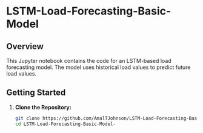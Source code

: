 # LSTM-Load-Forecasting-Basic-Model

## Overview

This Jupyter notebook contains the code for an LSTM-based load forecasting model. The model uses historical load values to predict future load values.

## Getting Started

1. **Clone the Repository:**
   ```bash
   git clone https://github.com/AmalTJohnson/LSTM-Load-Forecasting-Basic-Model-.git
   cd LSTM-Load-Forecasting-Basic-Model-
